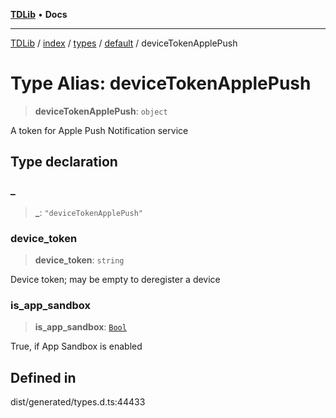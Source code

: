 [**TDLib**](../../../../../../README.md) • **Docs**

***

[TDLib](../../../../../../modules.md) / [index](../../../../../README.md) / [types](../../../README.md) / [default](../README.md) / deviceTokenApplePush

# Type Alias: deviceTokenApplePush

> **deviceTokenApplePush**: `object`

A token for Apple Push Notification service

## Type declaration

### \_

> **\_**: `"deviceTokenApplePush"`

### device\_token

> **device\_token**: `string`

Device token; may be empty to deregister a device

### is\_app\_sandbox

> **is\_app\_sandbox**: [`Bool`](Bool.md)

True, if App Sandbox is enabled

## Defined in

dist/generated/types.d.ts:44433
